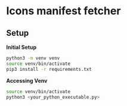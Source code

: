 # Icons manifest fetcher

## Setup

**Initial Setup**

```sh
python3 -m venv venv
source venv/bin/activate
pip3 install -r requirements.txt
```

**Accessing Venv**

```sh
source venv/bin/activate
python3 <your_python_executable.py>
```
